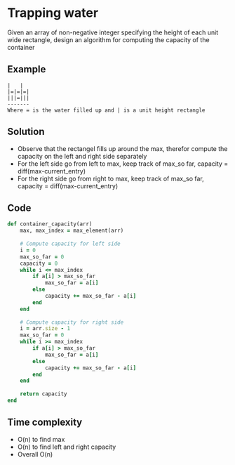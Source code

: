 # Trapping water
Given an array of non-negative integer specifying the height of each unit wide rectangle, design an algorithm for computing the capacity of the container

## Example
```
|   |
|=|=|=|
|||=|||
-------
Where = is the water filled up and | is a unit height rectangle
```

## Solution
- Observe that the rectangel fills up around the max, therefor compute the capacity on the left and right side separately
- For the left side go from left to max, keep track of max_so far, capacity = diff(max-current_entry)
- For the right side go from right to max, keep track of max_so far, capacity = diff(max-current_entry)

## Code
```ruby
def container_capacity(arr)
    max, max_index = max_element(arr)
    
    # Compute capacity for left side
    i = 0
    max_so_far = 0
    capacity = 0
    while i <= max_index
        if a[i] > max_so_far
            max_so_far = a[i]
        else
            capacity += max_so_far - a[i]
        end
    end
    
    # Compute capacity for right side
    i = arr.size - 1
    max_so_far = 0
    while i >= max_index
        if a[i] > max_so_far
            max_so_far = a[i]
        else
            capacity += max_so_far - a[i]
        end
    end
    
    return capacity
end
```

## Time complexity
- O(n) to find max
- O(n) to find left and right capacity
- Overall O(n)